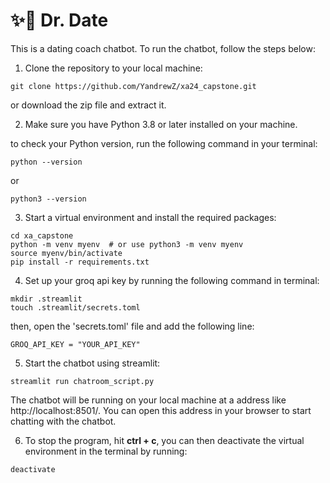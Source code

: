 
# ✨💬 Dr. Date

This is a dating coach chatbot. To run the chatbot, follow the steps below:

1. Clone the repository to your local machine:

```
git clone https://github.com/YandrewZ/xa24_capstone.git
```
or download the zip file and extract it.


2. Make sure you have Python 3.8 or later installed on your machine.
   
to check your Python version, run the following command in your terminal:

```
python --version
``` 
or 

```
python3 --version
```

3. Start a virtual environment and install the required packages:

```
cd xa_capstone
python -m venv myenv  # or use python3 -m venv myenv
source myenv/bin/activate
pip install -r requirements.txt
```

4. Set up your groq api key by running the following command in terminal:
   

```
mkdir .streamlit
touch .streamlit/secrets.toml
```

then, open the 'secrets.toml' file and add the following line:
```
GROQ_API_KEY = "YOUR_API_KEY"
```

5. Start the chatbot using streamlit:

```
streamlit run chatroom_script.py
```

The chatbot will be running on your local machine at a address like http://localhost:8501/. You can open this address in your browser to start chatting with the chatbot.


6. To stop the program, hit **ctrl + c**, you can then deactivate the virtual environment in the terminal by running:

```
deactivate
```
